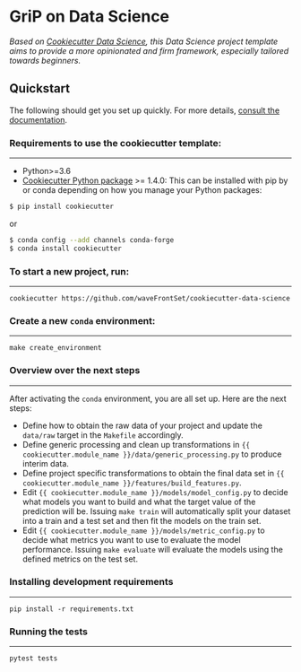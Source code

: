 # GriP on Data Science

_Based on [Cookiecutter Data Science](https://github.com/drivendata/cookiecutter-data-science), this Data Science
project template aims to provide a more opinionated and firm framework,
especially tailored towards beginners._

## Quickstart

The following should get you set up quickly. For more details, [consult the documentation](https://wavefrontset.github.io/grip-on-data-science/#getting-started).

### Requirements to use the cookiecutter template:
-----------
 - Python>=3.6
 - [Cookiecutter Python package](http://cookiecutter.readthedocs.org/en/latest/installation.html) >= 1.4.0: This can be installed with pip by or conda depending on how you manage your Python packages:

``` bash
$ pip install cookiecutter
```

or

``` bash
$ conda config --add channels conda-forge
$ conda install cookiecutter
```


### To start a new project, run:
------------

    cookiecutter https://github.com/waveFrontSet/cookiecutter-data-science
    
### Create a new `conda` environment:
------------
    
    make create_environment

### Overview over the next steps
------------

After activating the `conda` environment, you are all set up. Here are the next
steps:

- Define how to obtain the raw data of your project and update the `data/raw`
  target in the `Makefile` accordingly.
- Define generic processing and clean up transformations in 
  `{{ cookiecutter.module_name }}/data/generic_processing.py` to produce interim data.
- Define project specific transformations to obtain the final data set in 
  `{{ cookiecutter.module_name }}/features/build_features.py`.
- Edit `{{ cookiecutter.module_name }}/models/model_config.py` to decide what
  models you want to build and what the target value of the prediction will be.
  Issuing `make train` will automatically split your dataset into a train and a
  test set and then fit the models on the train set.
- Edit `{{ cookiecutter.module_name }}/models/metric_config.py` to decide what
  metrics you want to use to evaluate the model performance. Issuing `make
  evaluate` will evaluate the models using the defined metrics on the test set.


### Installing development requirements
------------

    pip install -r requirements.txt

### Running the tests
------------

    pytest tests
